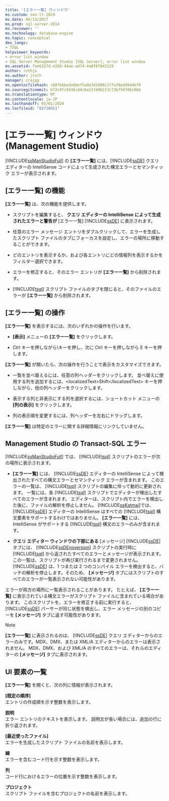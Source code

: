 ```yaml
---
title: '[エラー一覧] ウィンドウ'
ms.custom: seo-lt-2019
ms.date: 06/13/2017
ms.prod: sql-server-2014
ms.reviewer: ''
ms.technology: database-engine
ms.topic: conceptual
dev_langs:
- TSQL
helpviewer_keywords:
- error list window
- SQL Server Management Studio [SQL Server], error list window
ms.assetid: fae6327d-e268-44ae-a474-4a8f8f843129
author: rothja
ms.author: jroth
manager: craigg
ms.openlocfilehash: c88fb6beda0bef5a9e3d1980c1ffa78ed4944b70
ms.sourcegitcommit: b72c9fc9436c44c6a21fd96223c73bf94706c06b
ms.translationtype: MT
ms.contentlocale: ja-JP
ms.lasthandoff: 05/01/2020
ms.locfileid: "82718411"
---
```

# <a name="error-list-window-management-studio"></a>[エラー一覧] ウィンドウ (Management Studio)
  [!INCLUDE[ssManStudioFull](../../includes/ssmanstudiofull-md.md)] の **[エラー一覧]** には、[!INCLUDE[ssDE](../../includes/ssde-md.md)] クエリ エディターの IntelliSense コードによって生成された構文エラーとセマンティック エラーが表示されます。  
  
## <a name="features-of-the-error-list"></a>[エラー一覧] の機能  
 **[エラー一覧]** は、次の機能を提供します。  
  
-   スクリプトを編集すると、 **クエリ エディターの IntelliSense によって生成されたエラーと警告が** [エラー一覧] [!INCLUDE[ssDE](../../includes/ssde-md.md)] に表示されます。  
  
-   任意のエラー メッセージ エントリをダブルクリックして、エラーを生成したスクリプト ファイルのタブにフォーカスを設定し、エラーの場所に移動することができます。  
  
-   どのエントリを表示するか、および各エントリにどの情報列を表示するかをフィルター選択できます。  
  
-   エラーを修正すると、そのエラー エントリが **[エラー一覧]** から削除されます。  
  
-   [!INCLUDE[tsql](../../includes/tsql-md.md)] スクリプト ファイルのタブを閉じると、そのファイルのエラーが **[エラー一覧]** から削除されます。  
  
## <a name="working-with-the-error-list"></a>[エラー一覧] の操作  
 **[エラー一覧]** を表示するには、次のいずれかの操作を行います。  
  
-   **[表示]** メニューの **[エラー一覧]** をクリックします。  
  
-   Ctrl キーを押しながら\\キーを押し、次に Ctrl キーを押しながら E キーを押します。  
  
 **[エラー一覧]** が開いたら、次の操作を行うことで表示をカスタマイズできます。  
  
-   一覧を並べ替えるには、任意の列ヘッダーをクリックします。 並べ替えに使用する列を追加するには、&lt;localizedText&gt;Shift&lt;/localizedText&gt; キーを押しながら、他の列ヘッダーをクリックします。  
  
-   表示する列と非表示にする列を選択するには、ショートカット メニューの **[列の表示]** をクリックします。  
  
-   列の表示順を変更するには、列ヘッダーを左右にドラッグします。  
  
 **[エラー一覧]** は特定のエラーに関する詳細情報にリンクしていません。  
  
## <a name="transact-sql-errors-in-management-studio"></a>Management Studio の Transact-SQL エラー  
 [!INCLUDE[ssManStudioFull](../../includes/ssmanstudiofull-md.md)] では、 [!INCLUDE[tsql](../../includes/tsql-md.md)] スクリプトのエラーが次の場所に表示されます。  
  
-   **[エラー一覧]** には、 [!INCLUDE[ssDE](../../includes/ssde-md.md)] エディターの IntelliSense によって検出されたすべての構文エラーとセマンティック エラーが含まれます。 このエラーの一覧は、 [!INCLUDE[tsql](../../includes/tsql-md.md)] スクリプトの編集に伴って動的に更新されます。 一覧には、各 [!INCLUDE[tsql](../../includes/tsql-md.md)] スクリプトでエディターが検出したすべてのエラーが含まれます。 エディターは、スクリプト内でエラーを検出した後に、ファイルの解析を停止しません。 [!INCLUDE[ssKatmai](../../includes/sskatmai-md.md)]では、 [!INCLUDE[ssDE](../../includes/ssde-md.md)] エディターの IntelliSense はすべての [!INCLUDE[tsql](../../includes/tsql-md.md)] 構文要素をサポートするわけではありません。 **[エラー一覧]** には、IntelliSense がサポートする [!INCLUDE[tsql](../../includes/tsql-md.md)] 構文のエラーのみが含まれます。  
  
-   **クエリ エディター ウィンドウの下部にある** [メッセージ] [!INCLUDE[ssDE](../../includes/ssde-md.md)] タブには、 [!INCLUDE[ssDEnoversion](../../includes/ssdenoversion-md.md)] スクリプトの実行時に [!INCLUDE[tsql](../../includes/tsql-md.md)] から返されたすべてのエラーとメッセージが表示されます。 この一覧は、スクリプトが再び実行されるまで変更されません。 [!INCLUDE[ssDE](../../includes/ssde-md.md)] は、1 つまたは 2 つのコンパイル エラーを検出すると、バッチの解析を停止します。そのため、 **[メッセージ]** タブにはスクリプトのすべてのエラーが一覧表示されない可能性があります。  
  
 エラーが両方の場所に一覧表示されることがあります。 たとえば、 **[エラー一覧]** に表示されている構文エラーがスクリプト ファイルに含まれている場合があります。 このスクリプトを、エラーを修正する前に実行すると、 [!INCLUDE[ssDE](../../includes/ssde-md.md)] パーサーが同じ状態を検出し、エラー メッセージの別のコピーを **[メッセージ]** タブに返す可能性があります。  
  
> [!NOTE]  
>  **[エラー一覧]** に表示されるのは、 [!INCLUDE[ssDE](../../includes/ssde-md.md)] クエリ エディターからのエラーのみです。MDX、DMX、または XML/A エディターからのエラーは表示されません。 MDX、DMX、および XML/A のすべてのエラーは、それらのエディターの **[メッセージ]** タブに表示されます。  
  
## <a name="uielement-list"></a>UI 要素の一覧  
 **[エラー一覧]** を開くと、次の列に情報が表示されます。  
  
 **[既定の順序]**  
 エントリの作成順を示す整数を表示します。  
  
 **説明**  
 エラー エントリのテキストを表示します。 説明文が長い場合には、追加の行に折り返されます。  
  
 **[最近使ったファイル]**  
 エラーを生成したスクリプト ファイルの名前を表示します。  
  
 **線**  
 エラーを含むコード行を示す整数を表示します。  
  
 **列**  
 コード行におけるエラーの位置を示す整数を表示します。  
  
 **プロジェクト**  
 スクリプト ファイルを含むプロジェクトの名前を表示します。  

